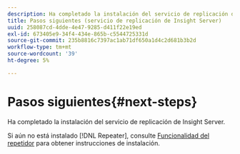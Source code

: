 ```yaml
---
description: Ha completado la instalación del servicio de replicación de Insight Server.
title: Pasos siguientes (servicio de replicación de Insight Server)
uuid: 258087cd-4dde-4e47-9285-d411f22e19ed
exl-id: 673405e9-34f4-434e-865b-c5544725331d
source-git-commit: 235b8816c7397ac1ab71df650a1d4c2d681b3b2d
workflow-type: tm+mt
source-wordcount: '39'
ht-degree: 5%

---
```


# Pasos siguientes{#next-steps}

Ha completado la instalación del servicio de replicación de Insight Server.

Si aún no está instalado [!DNL Repeater], consulte [Funcionalidad del repetidor](../../../home/c-inst-svr/c-rptr-fntly/c-rptr-fntly.md#concept-78613328ece345b2937cd6e43d7f31f2) para obtener instrucciones de instalación.
